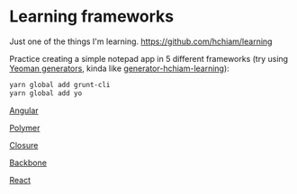 # Learning frameworks

Just one of the things I'm learning. <https://github.com/hchiam/learning>

Practice creating a simple notepad app in 5 different frameworks (try using [Yeoman generators](https://yeoman.io/generators/), kinda like [generator-hchiam-learning](https://github.com/hchiam/generator-hchiam-learning)):

```bash
yarn global add grunt-cli
yarn global add yo
```

[Angular](https://github.com/hchiam/learning-angular)

[Polymer](https://github.com/hchiam/learning-polymer)

[Closure](https://github.com/hchiam/learning-closure)

[Backbone](https://github.com/hchiam/learning-backbone)

[React](https://github.com/hchiam/learning-reactjs)
